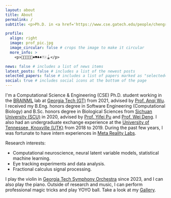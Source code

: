 ```yaml
---
layout: about
title: About
permalink: /
subtitle: <p>Ph.D. in <a href='https://www.cse.gatech.edu/people/chengrui-li'>CSE @ Georgia Tech</a></p><p>Email&#58; <a href="mailto:cnlichengrui@gatech.edu">cnlichengrui@gatech.edu</a></p>

profile:
  align: right
  image: prof_pic.jpg
  image_circular: false # crops the image to make it circular
  more_info: >
    <p>🧠🎼🎻🎹🎲♠️♥️♣️♦️🃏🀄🪀</p>

news: false # includes a list of news items
latest_posts: false # includes a list of the newest posts
selected_papers: false # includes a list of papers marked as "selected={true}"
social: true # includes social icons at the bottom of the page
---
```


I'm a Computational Science & Engineering (CSE) Ph.D. student working in the [BRAINML](https://sites.google.com/view/brainml/home) lab at [Georgia Tech (GT)](https://cse.gatech.edu/) from 2021, advised by [Prof. Anqi Wu](https://sites.google.com/site/anqiwuresearch/home). I received my B.Eng. honors degree in Software Engineering (Computational Biology) and B.Sc. honors degree in Biological Sciences from [Sichuan University (SCU)](https://en.scu.edu.cn/) in 2020, advised by [Prof. Yifei Pu](https://cs.scu.edu.cn/info/1288/13622.htm) and [Prof. Wei Deng](https://www.hz7hospital.com/bssds/show/id/78.html). I also had an undergraduate exchange experience at the [University of Tennessee, Knoxville (UTK)](https://www.utk.edu) from 2018 to 2019. During the past few years, I was fortunate to have intern experiences in [Meta Reality Labs](https://about.meta.com/realitylabs/).

Research interests:
* Computational neuroscience, neural latent variable models, statistical machine learning.
* Eye tracking experiments and data analysis.
* Fractional calculus signal processing.

I play the violin in [Georgia Tech Symphony Orchestra](https://music.gatech.edu/orchestras) since 2023, and I can also play the piano. Outside of research and music, I can perform professional magic tricks and play YOYO ball. Take a look at my [Gallery](/gallery/).

<!-- Put your address / P.O. box / other info right below your picture. You can also disable any of these elements by editing `profile` property of the YAML header of your `_pages/about.md`. Edit `_bibliography/papers.bib` and Jekyll will render your [publications page](/al-folio/publications/) automatically.

Link to your social media connections, too. This theme is set up to use [Font Awesome icons](https://fontawesome.com/) and [Academicons](https://jpswalsh.github.io/academicons/), like the ones below. Add your Facebook, Twitter, LinkedIn, Google Scholar, or just disable all of them. -->

